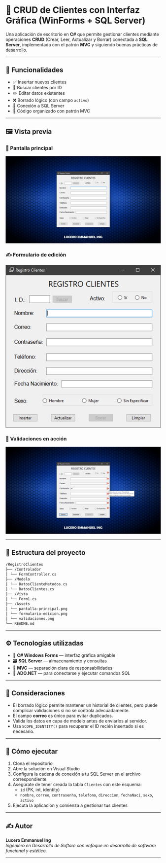 # 🧾 CRUD de Clientes con Interfaz Gráfica (WinForms + SQL Server)

Una aplicación de escritorio en **C#** que permite gestionar clientes mediante operaciones **CRUD** (Crear, Leer, Actualizar y Borrar) conectada a **SQL Server**, implementada con el patrón **MVC** y siguiendo buenas prácticas de desarrollo.

---

## 🎯 Funcionalidades

- ✅ Insertar nuevos clientes
- 🔎 Buscar clientes por ID
- ✏️ Editar datos existentes
- ❌ Borrado lógico (con campo `activo`)
- 💾 Conexión a SQL Server
- 🧩 Código organizado con patrón MVC

---

## 🖼️ Vista previa

### 🌟 Pantalla principal
![Pantalla principal](RegistroClientes/Assets/pantalla-principal.png)
<!-- Aquí puedes mostrar la ventana principal de la aplicación -->

### ✍️ Formulario de edición
![Formulario de edición](RegistroClientes/Assets/formulario-edicion.png)
<!-- Muestra los campos para editar cliente -->

### 🧪 Validaciones en acción
![Validaciones](RegistroClientes/Assets/validaciones.png)
<!-- Imagen de campos con errores y el ErrorProvider activo -->

---

## 🧱 Estructura del proyecto
```
/RegistroClientes
├── /Controlador
│ └── FormController.cs
├── /Modelo
│ └── DatosClienteMetodos.cs
│ └── DatosClientes.cs
├── /Vista
│ └── Form1.cs
├── /Assets
│ └── pantalla-principal.png
│ └── formulario-edicion.png
│ └── validaciones.png
└── README.md
```
---

## ⚙️ Tecnologías utilizadas

- 🎨 **C# Windows Forms** — interfaz gráfica amigable
- 🗃️ **SQL Server** — almacenamiento y consultas
- 📐 **MVC** — separación clara de responsabilidades
- 💼 **ADO.NET** — para conectarse y ejecutar comandos SQL

---

## 🧠 Consideraciones

- El borrado lógico permite mantener un historial de clientes, pero puede complicar validaciones si no se controla adecuadamente.
- El campo **correo** es único para evitar duplicados.
- Valida los datos en capa de modelo antes de enviarlos al servidor.
- Usa `SCOPE_IDENTITY()` para recuperar el ID recién insertado si es necesario.

---

## 🚀 Cómo ejecutar

1. Clona el repositorio
2. Abre la solución en Visual Studio
3. Configura la cadena de conexión a tu SQL Server en el archivo correspondiente
4. Asegúrate de tener creada la tabla `Clientes` con este esquema:
   - `id` (PK, int, identity)
   - `nombre`, `correo`, `contrasenha`, `telefono`, `direccion`, `fechaNaci`, `sexo`, `activo`
5. Ejecuta la aplicación y comienza a gestionar tus clientes

---

## ✍️ Autor

**Lucero Emmanuel Ing**  
*Ingeniero en Desarrollo de Softare con enfoque en desarrollo de software funcional y estético.*

---


